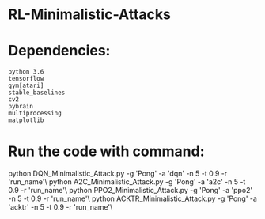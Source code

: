 # RL-Minimalistic-Attacks

# Dependencies:
	python 3.6
	tensorflow
	gym[atari]
	stable_baselines
	cv2
	pybrain
	multiprocessing
	matplotlib
# Run the code with command:
python DQN_Minimalistic_Attack.py -g 'Pong' -a 'dqn' -n 5 -t 0.9 -r 'run_name'\\
python A2C_Minimalistic_Attack.py -g 'Pong' -a 'a2c' -n 5 -t 0.9 -r 'run_name'\\
python PPO2_Minimalistic_Attack.py -g 'Pong' -a 'ppo2' -n 5 -t 0.9 -r 'run_name'\\
python ACKTR_Minimalistic_Attack.py -g 'Pong' -a 'acktr' -n 5 -t 0.9 -r 'run_name'\\
